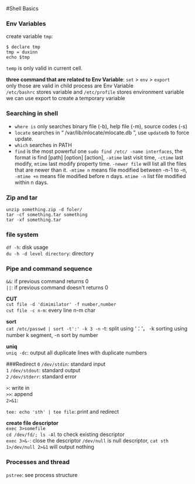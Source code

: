 #Shell Basics

### Env Variables
create variable `tmp`:  

    $ declare tmp
    tmp = duxinn
    echo $tmp

`temp` is only valid in current cell.

**three command that are related to Env Variable**:
`set` > `env` > 	`export`  
only those are valid in child process are Env Variable	
`/etc/bashrc` stores variable and `/etc/profile` stores environment variable  
we can use export to create a temporary variable  

### Searching in shell
- `where is` only searches binary file (-b), help file (-m), source codes (-s)
- `locate` searches in “ /var/lib/mlocate/mlocate.db ”, use `updatedb` to force update.
- `which` searches in PATH
- `find` is the most powerful one `sudo find /etc/ -name interfaces`, the format is find [path] [option] [action], `-atime` last visit time, `-ctime` last modify, `mtime` last modify property time. `-newer file` will list all the files that are newer than it. `-mtime n` means file modified between -n-1 to -n, `-mtime +n` means file modified before n days. `mtime -n` list file modified within n days.


### Zip and tar
`unzip something.zip -d foler/`  
`tar -cf something.tar something`  
`tar -xf something.tar`

### file system
`df -h`: disk usage  
`du -h -d level directory`: directory

### Pipe and command sequence
`&&`: if previous command returns 0  
`||`: if previous command doesn't returns 0

**CUT**  
`cut file -d 'dimimilator' -f number,number`  
`cut file -c n-m`: every line n-m char

**sort**  
`cat /etc/passwd | sort -t':' -k 3 -n` -t: split using ‘：’， -k sorting using number k segment, -n sort by number

**uniq**  
`uniq -dc`: output all duplicate lines with duplicate numbers

###Redirect
`0` `/dev/stdin`: standard input  
`1` `/dev/stdout`: standard output  
`2` `/dev/stderr`: standard error  

`>`: write in  
`>>`: append  
`2>&1`:

`tee: echo 'sth' | tee file`: print and redirect  

**create file descriptor**  
`exec 3>somefile`  
`cd /dev/fd/; ls -Al` to check existing descriptor  
`exec 3>&-`: close the descriptor
`/dev/null` is null descriptor, `cat sth 1>/dev/null 2>&1` will output nothing

### Processes and thread
`pstree`: see process structure 




